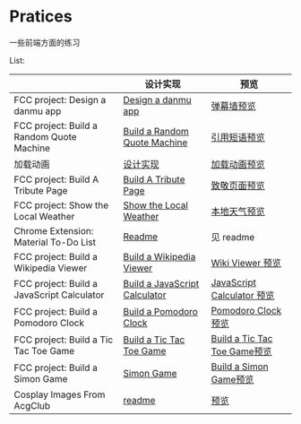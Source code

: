 # Pratices
一些前端方面的练习

List:

 

|                                            | 设计实现                                                     | 预览                                                         |
| ------------------------------------------ | ------------------------------------------------------------ | ------------------------------------------------------------ |
| FCC project:  Design a danmu app           | [Design a danmu app](https://freecodecamp.cn/challenges/design-a-danmu-app) | [弹幕墙预览](https://kiling.github.io/Pratices/FCC_danmu/FCC_danmu.html) |
| FCC project:  Build a Random Quote Machine | [Build a Random Quote Machine](https://freecodecamp.cn/challenges/build-a-random-quote-machine) | [引用短语预览](https://kiling.github.io/Pratices/FCC_saying/FCC_saying.html) |
| 加载动画                                   | [设计实现](https://segmentfault.com/a/1190000010624216)      | [加载动画预览](https://kiling.github.io/Pratices/loading_practice/loading_animation_practice.html) |
| FCC project: Build A Tribute Page          | [Build A Tribute Page](https://freecodecamp.cn/challenges/build-a-tribute-page) | [致敬页面预览](https://kiling.github.io/Pratices/FCC_Build_a_Tribute-Page/Build_A_Tribute_Page.html) |
| FCC project: Show the Local Weather        | [Show the Local Weather](https://freecodecamp.cn/challenges/show-the-local-weather) | [本地天气预览](https://kiling.github.io/Pratices/FCC_weather/FCC_weather.html) |
| Chrome Extension: Material To-Do List      | [Readme](https://github.com/kiling/Pratices/tree/gh-pages/Material_Todolist_Extension) | 见 readme                                                    |
| FCC project: Build a Wikipedia Viewer      | [Build a Wikipedia Viewer](https://freecodecamp.cn/challenges/build-a-wikipedia-viewer) | [Wiki Viewer 预览](https://kiling.github.io/Pratices/FCC_wikisearch/FCC_wikisearch.html) |
| FCC project: Build a JavaScript Calculator | [Build a JavaScript Calculator](https://freecodecamp.cn/challenges/build-a-javascript-calculator) | [JavaScript Calculator 预览](https://kiling.github.io/Pratices/FCC_Calculator/FCC_Calculator.html) |
| FCC project: Build a Pomodoro Clock        | [Build a Pomodoro Clock](https://freecodecamp.cn/challenges/build-a-pomodoro-clock) | [Pomodoro Clock预览](https://kiling.github.io/Pratices/FCC_Pomodoro_Timer/FCC_Pomodoro_Timer.html) |
| FCC project: Build a Tic Tac Toe Game      | [Build a Tic Tac Toe Game](https://freecodecamp.cn/challenges/build-a-tic-tac-toe-game) | [Build a Tic Tac Toe Game预览](https://kiling.github.io/Pratices/FCC_Tic_Tac_Toe/FCC_Tic_Tac_Toe.html) |
| FCC project: Build a Simon Game            | [Simon Game](https://freecodecamp.cn/challenges/build-a-simon-game) | [Build a Simon Game预览](https://kiling.github.io/Pratices/FCC_Simon_Game/FCC_Simon_Game.html) |
| Cosplay Images From AcgClub                | [readme](https://github.com/kiling/Pratices/tree/gh-pages/Cosplay_Images_From_AcgClub) | [预览](https://kiling.github.io/Pratices/Cosplay_Images_From_AcgClub/index.html) |

